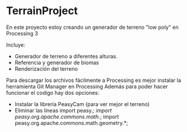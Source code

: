 # TerrainProject

En este proyecto estoy creando un generador de terreno "low poly" en Processing 3

Incluye:
  - Generador de terreno a diferentes alturas.
  - Referencia y generador de biomas
  - Renderización del terreno

Para descargar los archivos fácilmente a Processing es mejor instalar la herramienta Git Manager en Processing
Además para poder hacer funcionar el codigo hay dos opciones:
  - Instalar la librería PeasyCam (para ver mejor el terreno)
  - Eliminar las líneas 
      import peasy.*;
      import peasy.org.apache.commons.math.*;
      import peasy.org.apache.commons.math.geometry.*;
